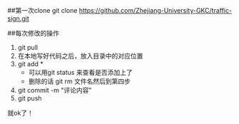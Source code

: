##第一次clone
git clone https://github.com/Zhejiang-University-GKC/traffic-sign.git

##每次修改的操作
1. git pull
2. 在本地写好代码之后，放入目录中的对应位置
3. git add *
   * 可以用git status 来查看是否添加上了
   * 删除的话 git rm 文件名然后到第四步
4. git commit -m "评论内容"
5. git push 

就ok了！